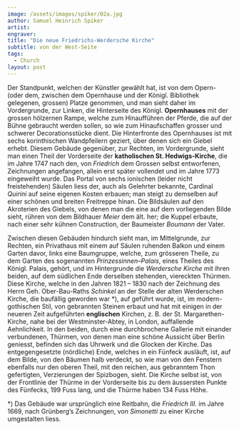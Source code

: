 ```yaml
---
image: /assets/images/spiker/02a.jpg
author: Samuel Heinrich Spiker
artist: 
engraver: 
title: "Die neue Friedrichs-Werdersche Kirche"
subtitle: von der West-Seite
tags:
  - Church
layout: post
---
```

Der Standpunkt, welchen der Künstler gewählt hat, ist von dem Opern- (oder dem, zwischen dem Opernhause und der Königl. Bibliothek gelegenen, grossen) Platze genommen, und man sieht daher im Vordergrunde, zur Linken, die Hinterseite des Königl. **Opernhauses** mit der grossen hölzernen Rampe, welche zum Hinaufführen der Pferde, die auf der Bühne gebraucht werden sollen, so wie zum Hinaufschaffen grosser und schwerer Decorationsstücke dient. Die Hinterfronte des Opernhauses ist mit sechs korinthischen Wandpfeilern geziert, über denen sich ein Giebel erhebt. Diesem Gebäude gegenüber, zur Rechten, im Vordergrunde, sieht man einen Theil der Vorderseite der **katholischen St. Hedwigs-Kirche**, die im Jahre 1747 nach den, von _Friedrich_ dem Grossen selbst entworfenen, Zeichnungen angefangen, allein erst später vollendet und im Jahre 1773 eingeweiht wurde. Das Portal von sechs ionischen (leider nicht freistehenden) Säulen liess der, auch als Gelehrter bekannte, Cardinal _Quirini_ auf seine eigenen Kosten erbauen; man steigt zu demselben auf einer schönen und breiten Freitreppe hinan. Die Bildsäulen auf den Akroterien des Giebels, von denen man die eine auf dem vorliegenden Bilde sieht, rühren von dem Bildhauer _Meier_ dem ält. her; die Kuppel erbaute, nach einer sehr kühnen Construction, der Baumeister _Boumann_ der Vater.

Zwischen diesen Gebäuden hindurch sieht man, im Mittelgrunde, zur Rechten, ein Privathaus mit einem auf Säulen ruhenden Balkon und einem Garten davor, links eine Baumgruppe, welche, zum grösseren Theile, zu dem Garten des sogenannten _Prinzessinnen–Palais_, eines Theiles des Königl. Palais, gehört, und im Hintergrunde die _Werdersche Kirche_ mit ihren beiden, auf dem südlichen Ende derselben stehenden, viereckten Thürmen. Diese Kirche, welche in den Jahren 1821 – 1830 nach der Zeichnung des Herrn Geh. Ober-Bau-Raths _Schinkel_ an der Stelle der alten Werderschen Kirche, die baufällig geworden war \*), auf geführt wurde, ist, im modern-gothischen Stil, von gebrannten Steinen erbaut und hat mit einigen in der neueren Zeit aufgeführten **englischen** Kirchen, z. B. der St. Margarethen-Kirche, nahe bei der Westminster-Abtey, in London, auffallende Aehnlichkeit. In den beiden, durch eine durchbrochene Gallerie mit einander verbundenen, Thürmen, von denen man eine schöne Aussicht über Berlin geniesst, befinden sich das Uhrwerk und die Glocken der Kirche. Das entgegengesetzte (nördliche) Ende, welches in ein Fünfeck ausläuft, ist, auf dem Bilde, von den Bäumen halb verdeckt, so wie man von den Fenstern ebenfalls nur den oberen Theil, mit den reichen, aus gebranntem Thon gefertigten, Verzierungen der Spizbogen, sieht. Die Kirche selbst ist, von der Frontlinie der Thürme in der Vorderseite bis zu dem äussersten Punkte des Fünfecks, 199 Fuss lang, und die Thürme haben 134 Fuss Höhe.

\*) Das Gebäude war ursprünglich eine Reitbahn, die _Friedrich III._ im Jahre 1669, nach Grünberg’s Zeichnungen, von _Simonetti_ zu einer Kirche umgestalten liess.